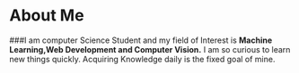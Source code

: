 # About Me
###I am computer Science Student and my field of Interest is **Machine Learning,Web Development and Computer Vision.** I am so curious to learn new things quickly. Acquiring Knowledge daily is the fixed goal of mine.

